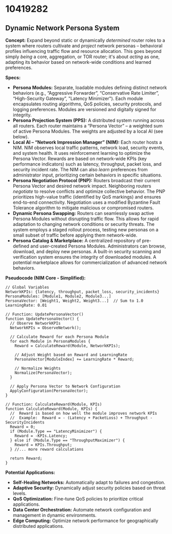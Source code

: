 # 10419282

## Dynamic Network Persona System

**Concept:** Expand beyond static or dynamically *determined* router roles to a system where routers cultivate and *project* network personas – behavioral profiles influencing traffic flow and resource allocation. This goes beyond simply *being* a core, aggregation, or TOR router; it's about *acting* as one, adapting its behavior based on network-wide conditions and learned preferences.

**Specs:**

*   **Persona Modules:**  Separate, loadable modules defining distinct network behaviors (e.g., “Aggressive Forwarder”, “Conservative Rate Limiter”, “High-Security Gateway”, "Latency Minimizer").  Each module encapsulates routing algorithms, QoS policies, security protocols, and logging preferences. Modules are versioned and digitally signed for integrity.
*   **Persona Projection System (PPS):**  A distributed system running across all routers. Each router maintains a “Persona Vector” – a weighted sum of active Persona Modules. The weights are adjusted by a local AI (see below).
*   **Local AI – “Network Impression Manager” (NIM):** Each router hosts a NIM.  NIM observes local traffic patterns, network load, security events, and system health. It uses reinforcement learning to optimize the Persona Vector.  Rewards are based on network-wide KPIs (key performance indicators) such as latency, throughput, packet loss, and security incident rate.  The NIM can also *learn* preferences from administrator input, prioritizing certain behaviors in specific situations.
*   **Persona Negotiation Protocol (PNP):** Routers broadcast their current Persona Vector and desired network impact.  Neighboring routers *negotiate* to resolve conflicts and optimize collective behavior.  The PNP prioritizes high-value traffic (identified by QoS markings) and ensures end-to-end connectivity. Negotiation uses a modified Byzantine Fault Tolerance algorithm to mitigate malicious or compromised routers.
*   **Dynamic Persona Swapping:** Routers can seamlessly swap active Persona Modules without disrupting traffic flow. This allows for rapid adaptation to changing network conditions or security threats. The system employs a staged rollout process, testing new personas on a small subset of traffic before applying them network-wide.
*    **Persona Catalog & Marketplace:** A centralized repository of pre-defined and user-created Persona Modules.  Administrators can browse, download, and deploy new personas. A built-in security scanning and verification system ensures the integrity of downloaded modules. A potential marketplace allows for commercialization of advanced network behaviors.

**Pseudocode (NIM Core - Simplified):**

```
// Global Variables
NetworkKPIs: {latency, throughput, packet_loss, security_incidents}
PersonaModules: [Module1, Module2, Module3...]
PersonaVector: [Weight1, Weight2, Weight3...]  // Sum to 1.0
LearningRate: 0.01

// Function: UpdatePersonaVector()
function UpdatePersonaVector() {
  // Observe NetworkKPIs
  NetworkKPIs = ObserveNetwork();

  // Calculate Reward for each Persona Module
  for each Module in PersonaModules {
    Reward = CalculateReward(Module, NetworkKPIs);

    // Adjust Weight based on Reward and LearningRate
    PersonaVector[ModuleIndex] += LearningRate * Reward;

    // Normalize Weights
    Normalize(PersonaVector);
  }

  // Apply Persona Vector to Network Configuration
  ApplyConfiguration(PersonaVector);
}

// Function: CalculateReward(Module, KPIs)
function CalculateReward(Module, KPIs) {
  //  Reward is based on how well the module improves network KPIs
  //  Example:  Reward = - (Latency + PacketLoss) + Throughput - SecurityIncidents
  Reward = 0;
  if (Module.Type == "LatencyMinimizer") {
    Reward = -KPIs.Latency;
  } else if (Module.Type == "ThroughputMaximizer") {
    Reward = KPIs.Throughput;
  } //... more reward calculations

  return Reward;
}
```

**Potential Applications:**

*   **Self-Healing Networks:** Automatically adapt to failures and congestion.
*   **Adaptive Security:** Dynamically adjust security policies based on threat levels.
*   **QoS Optimization:** Fine-tune QoS policies to prioritize critical applications.
*   **Data Center Orchestration:** Automate network configuration and management in dynamic environments.
*   **Edge Computing:** Optimize network performance for geographically distributed applications.